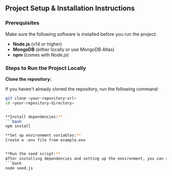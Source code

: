 ## Project Setup & Installation Instructions

### Prerequisites

Make sure the following software is installed before you run the project:

- **Node.js** (v14 or higher)
- **MongoDB** (either locally or use MongoDB Atlas)
- **npm** (comes with Node.js)

### Steps to Run the Project Locally

 **Clone the repository:**

   If you haven't already cloned the repository, run the following command:

   ```bash
   git clone <your-repository-url>
   cd <your-repository-directory>


**Install dependencies:**
```bash
npm install

**Set up environment variables:**
Create a .env file from example.env


**Run the seed script:**
After installing dependencies and setting up the environment, you can seed the database by running:
```bash
node seed.js